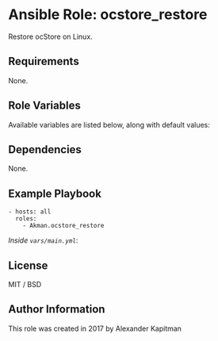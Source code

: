 # Ansible Role: ocstore_restore

Restore ocStore on Linux.

## Requirements

None.

## Role Variables

Available variables are listed below, along with default values:

## Dependencies

None.

## Example Playbook

    - hosts: all
      roles:
        - Akman.ocstore_restore

*Inside `vars/main.yml`*:

## License

MIT / BSD

## Author Information

This role was created in 2017 by Alexander Kapitman
